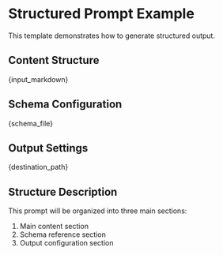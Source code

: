 # Structured Prompt Example

This template demonstrates how to generate structured output.

## Content Structure

{input_markdown}

## Schema Configuration

{schema_file}

## Output Settings

{destination_path}

## Structure Description

This prompt will be organized into three main sections:

1. Main content section
2. Schema reference section
3. Output configuration section
